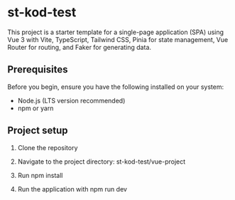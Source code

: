 # st-kod-test

This project is a starter template for a single-page application (SPA) using Vue 3 with Vite, TypeScript, Tailwind CSS, Pinia for state management, Vue Router for routing, and Faker for generating data. 

## Prerequisites

Before you begin, ensure you have the following installed on your system:

- Node.js (LTS version recommended)
- npm or yarn

## Project setup

1. Clone the repository

2. Navigate to the project directory: st-kod-test/vue-project

3. Run npm install

4. Run the application with npm run dev